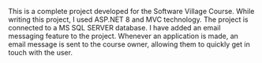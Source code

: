 This is a complete project developed for the Software Village Course. While writing this project, I used ASP.NET 8 and MVC technology. 
The project is connected to a MS SQL SERVER database. I have added an email messaging feature to the project. 
Whenever an application is made, an email message is sent to the course owner, allowing them to quickly get in touch with the user.






 
